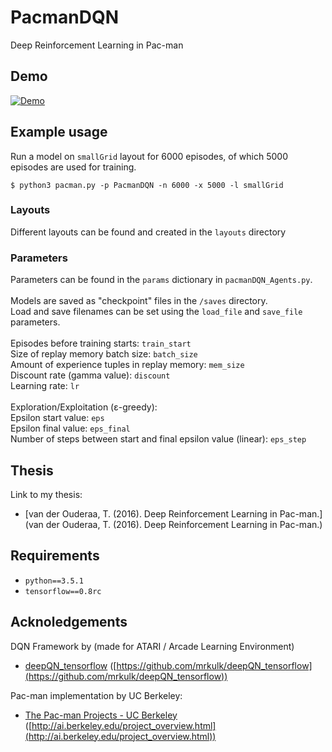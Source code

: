 # PacmanDQN
Deep Reinforcement Learning in Pac-man

## Demo

[![Demo](https://github.com/tychovdo/PacmanDQN/blob/master/videos/PacmanDQN_wingif.gif)](https://youtu.be/QilHGSYbjDQ)

## Example usage

Run a model on `smallGrid` layout for 6000 episodes, of which 5000 episodes
are used for training.

```
$ python3 pacman.py -p PacmanDQN -n 6000 -x 5000 -l smallGrid
```

### Layouts
Different layouts can be found and created in the `layouts` directory

### Parameters

Parameters can be found in the `params` dictionary in `pacmanDQN_Agents.py`. <br />
 <br />
Models are saved as "checkpoint" files in the `/saves` directory. <br />
Load and save filenames can be set using the `load_file` and `save_file` parameters. <br />
 <br />
Episodes before training starts: `train_start` <br />
Size of replay memory batch size: `batch_size` <br />
Amount of experience tuples in replay memory: `mem_size` <br />
Discount rate (gamma value): `discount` <br />
Learning rate: `lr` <br />
 <br />
Exploration/Exploitation (ε-greedy): <br />
Epsilon start value: `eps` <br />
Epsilon final value: `eps_final` <br />
Number of steps between start and final epsilon value (linear): `eps_step` <br />

## Thesis

Link to my thesis:

* [van der Ouderaa, T. (2016). Deep Reinforcement Learning in Pac-man.](van der Ouderaa, T. (2016). Deep Reinforcement Learning in Pac-man.)

## Requirements

- `python==3.5.1`
- `tensorflow==0.8rc`

## Acknoledgements

DQN Framework by  (made for ATARI / Arcade Learning Environment)
* [deepQN_tensorflow](https://github.com/mrkulk/deepQN_tensorflow) ([https://github.com/mrkulk/deepQN_tensorflow](https://github.com/mrkulk/deepQN_tensorflow))

Pac-man implementation by UC Berkeley:
* [The Pac-man Projects - UC Berkeley](http://ai.berkeley.edu/project_overview.html) ([http://ai.berkeley.edu/project_overview.html](http://ai.berkeley.edu/project_overview.html))
